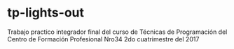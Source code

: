 # tp-lights-out
Trabajo practico integrador final del curso de Técnicas de Programación del Centro de Formación Profesional Nro34 2do cuatrimestre del 2017
